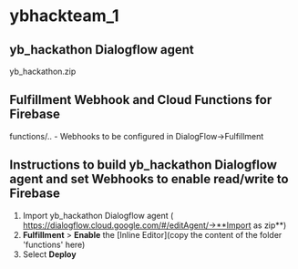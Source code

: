 # ybhackteam_1

## yb_hackathon Dialogflow agent
yb_hackathon.zip

## Fulfillment Webhook and Cloud Functions for Firebase
functions/.. - Webhooks to be configured in DialogFlow->Fulfillment

## Instructions to build yb_hackathon Dialogflow agent and set Webhooks to enable read/write to Firebase
1. Import yb_hackathon Dialogflow agent ( https://dialogflow.cloud.google.com/#/editAgent/->**Import as zip**)
2. **Fulfillment** > **Enable** the [Inline Editor](copy the content of the folder 'functions' here)
3. Select **Deploy**

